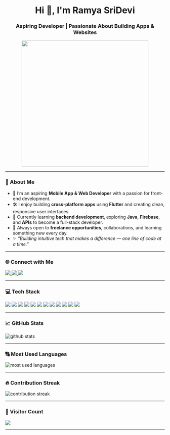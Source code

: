 <div align="center">
  <h1>Hi 👋, I'm Ramya SriDevi</h1>
  <h3>Aspiring Developer | Passionate About Building Apps & Websites</h3>
</div>

<div align="center">
  <img src="https://media1.giphy.com/media/v1.Y2lkPTc5MGI3NjExM3F0YzBpdXQ4eGpmOXRycnM5Nmwzc29sMnVrNWc3ZWVpdjd5ZW5iNyZlcD12MV9pbnRlcm5hbF9naWZfYnlfaWQmY3Q9Zw/LMcB8XospGZO8UQq87/giphy.gif" width="400"/>
</div>

---

### 🌸 About Me

- 🚀 I’m an aspiring **Mobile App & Web Developer** with a passion for front-end development.  
- 🛠️ I enjoy building **cross-platform apps** using **Flutter** and creating clean, responsive user interfaces.  
- 🌱 Currently learning **backend development**, exploring **Java**, **Firebase**, and **APIs** to become a full-stack developer.  
- 💬 Always open to **freelance opportunities**, collaborations, and learning something new every day.  
- ✨ *"Building intuitive tech that makes a difference — one line of code at a time."*

---

### 🌐 Connect with Me  

<p>
  <a href="https://github.com/ramyasrideviA">
    <img src="https://img.shields.io/badge/GitHub-%2312100E.svg?style=for-the-badge&logo=github&logoColor=white"/>
  </a>
  <a href="https://www.linkedin.com/in/ramya0525">
    <img src="https://img.shields.io/badge/LinkedIn-%230077B5.svg?style=for-the-badge&logo=linkedin&logoColor=white"/>
  </a>
   <a href="https://www.instagram.com/appwhiz_artistry">
    <img src="https://img.shields.io/badge/Instagram-%23F77737.svg?style=for-the-badge&logo=linkedin&logoColor=white"/>
  </a>
</p>

---

### 💻 Tech Stack  
<p>
  <img src="https://img.shields.io/badge/Flutter-02569B?style=for-the-badge&logo=flutter&logoColor=white" />
  <img src="https://img.shields.io/badge/Dart-0175C2?style=for-the-badge&logo=dart&logoColor=white" />
  <img src="https://img.shields.io/badge/Android-3DDC84?style=for-the-badge&logo=android&logoColor=white" />
  <img src="https://img.shields.io/badge/Java-ED8B00?style=for-the-badge&logo=java&logoColor=white" />
  <img src="https://img.shields.io/badge/C-A8B9CC?style=for-the-badge&logo=c&logoColor=white" />
  <img src="https://img.shields.io/badge/Python-3776AB?style=for-the-badge&logo=python&logoColor=white" />
  <img src="https://img.shields.io/badge/HTML5-E34F26?style=for-the-badge&logo=html5&logoColor=white" />
  <img src="https://img.shields.io/badge/CSS3-1572B6?style=for-the-badge&logo=css3&logoColor=white" />  
  <img src="https://img.shields.io/badge/Figma-F24E1E?style=for-the-badge&logo=figma&logoColor=white" />
  <img src="https://img.shields.io/badge/Firebase-FFCA28?style=for-the-badge&logo=firebase&logoColor=black" />
  <img src="https://img.shields.io/badge/Github-000000?style=for-the-badge&logo=github&logoColor=white" />
  <img src="https://img.shields.io/badge/Git-BD2C00?style=for-the-badge&logo=git&logoColor=white" />
</p>

---

### 📈 GitHub Stats  
<p>
  <img src="https://github-readme-stats.vercel.app/api?username=ramyasrideviA&show_icons=true&theme=radical&count_private=true&include_all_commits=true" alt="github stats" />
</p>

---


### 🔠 Most Used Languages
<p>
  <img src="https://github-readme-stats.vercel.app/api/top-langs/?username=ramyasrideviA&layout=compact&theme=radical&count_private=true&include_all_commits=true" alt="most used languages"/>
</p>

---


### 🔥 Contribution Streak
<p>
  <img src="https://github-readme-streak-stats.herokuapp.com/?user=ramyasrideviA&theme=radical&count_private=true" alt="contribution streak" />
</p>

---

### 👀 Visitor Count  
<p>
  <img src="https://komarev.com/ghpvc/?username=ramyasrideviA&label=Profile%20Views&color=brightgreen&style=flat-square" />
</p>

---
